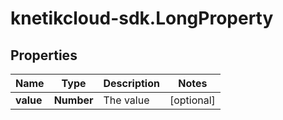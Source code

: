 # knetikcloud-sdk.LongProperty

## Properties
Name | Type | Description | Notes
------------ | ------------- | ------------- | -------------
**value** | **Number** | The value | [optional] 


